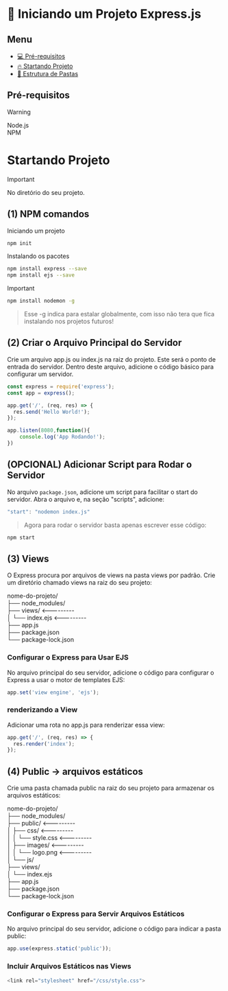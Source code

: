 # 📜 Iniciando um Projeto Express.js

## Menu

- [💻 Pré-requisitos](#Pré-requisitos)
- [🔥 Startando Projeto](#Startando-Projeto)
- [📝 Estrutura de Pastas](#Estrutura-de-Pastas)

## Pré-requisitos
> [!WARNING]
> Node.js  
> NPM

# Startando Projeto

> [!IMPORTANT]
> No diretório do seu projeto.

## (1) NPM comandos

Iniciando um projeto
```bash
npm init
```

Instalando os pacotes
```bash
npm install express --save
npm install ejs --save
```

> [!IMPORTANT]
```bash
npm install nodemon -g
```
> Esse -g indica para estalar globalmente, com isso não tera que fica instalando nos projetos futuros!

## (2) Criar o Arquivo Principal do Servidor

Crie um arquivo app.js ou index.js na raiz do projeto.
Este será o ponto de entrada do servidor.
Dentro deste arquivo, adicione o código básico para configurar um servidor.

```javascript
const express = require('express');
const app = express();

app.get('/', (req, res) => {
  res.send('Hello World!');
});

app.listen(8080,function(){
    console.log('App Rodando!');
})

```

## (OPCIONAL) Adicionar Script para Rodar o Servidor
No arquivo `package.json`, adicione um script para facilitar o start do servidor. Abra o arquivo e, na seção "scripts", adicione:
```javascript
"start": "nodemon index.js"
```
> Agora para rodar o servidor basta apenas escrever esse código:
```bash
npm start
```
## (3) Views
O Express procura por arquivos de views na pasta views por padrão. Crie um diretório chamado views na raiz do seu projeto:

nome-do-projeto/  
├── node_modules/  
├── views/ <---------  
│   └── index.ejs <---------  
├── app.js  
├── package.json  
└── package-lock.json  

### Configurar o Express para Usar EJS
No arquivo principal do seu servidor, adicione o código para configurar o Express a usar o motor de templates EJS:
```js
app.set('view engine', 'ejs');
```

### renderizando a View
Adicionar uma rota no app.js para renderizar essa view:
```js
app.get('/', (req, res) => {
  res.render('index');
});
```

## (4) Public -> arquivos estáticos
Crie uma pasta chamada public na raiz do seu projeto para armazenar os arquivos estáticos:

nome-do-projeto/  
├── node_modules/  
├── public/ <---------  
│   ├── css/ <---------  
│   │   └── style.css <---------  
│   ├── images/ <---------  
│   │   └── logo.png <---------  
│   └── js/  
├── views/  
│   └── index.ejs  
├── app.js  
├── package.json  
└── package-lock.json  

### Configurar o Express para Servir Arquivos Estáticos
No arquivo principal do seu servidor, adicione o código para indicar a pasta public:
```js
app.use(express.static('public'));
```

### Incluir Arquivos Estáticos nas Views
```js
<link rel="stylesheet" href="/css/style.css">
```
